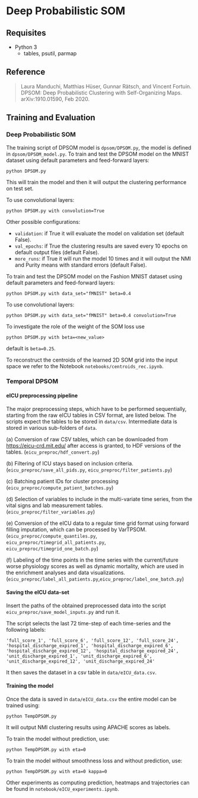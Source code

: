 # Deep Probabilistic SOM

## Requisites
* Python 3 
  * tables, psutil, parmap

## Reference
> Laura Manduchi, Matthias Hüser, Gunnar Rätsch, and Vincent Fortuin. DPSOM: Deep Probabilistic Clustering with Self-Organizing Maps. arXiv:1910.01590, Feb 2020.

## Training and Evaluation

### Deep Probabilistic SOM

The training script of DPSOM model is `dpsom/DPSOM.py`, the model is defined in `dpsom/DPSOM_model.py`.
To train and test the DPSOM model on the MNIST dataset using default parameters and feed-forward layers:

````python DPSOM.py````

This will train the model and then it will output the clustering performance on test set.

To use convolutional layers:

```python DPSOM.py with convolution=True```

Other possible configurations:
- `validation`: if True it will evaluate the model on validation set (default False).
- `val_epochs`: if True the clustering results are saved every 10 epochs on default output files (default False).
- `more_runs`: if True it will run the model 10 times and it will output the NMI and Purity means with standard errors (default False).

To train and test the DPSOM model on the Fashion MNIST dataset using default parameters and feed-forward layers:

``` python DPSOM.py with data_set="fMNIST" beta=0.4 ```

To use convolutional layers:

``` python DPSOM.py with data_set="fMNIST" beta=0.4 convolution=True ```

To investigate the role of the weight of the SOM loss use

````python DPSOM.py with beta=<new_value>````

default is `beta=0.25`.

To reconstruct the centroids of the learned 2D SOM grid into the input space we refer to the Notebook `notebooks/centroids_rec.ipynb`.

### Temporal DPSOM

#### eICU preprocessing pipeline

The major preprocessing steps, which have to be performed sequentially, starting
from the raw eICU tables in CSV format, are listed below. The scripts expect
the tables to be stored in `data/csv`. Intermediate data is stored in various
sub-folders of `data`.

(a) Conversion of raw CSV tables, which can be downloaded from
    https://eicu-crd.mit.edu/ after access is granted, to HDF versions of the
    tables. (`eicu_preproc/hdf_convert.py`)

(b) Filtering of ICU stays based on inclusion criteria.
    (`eicu_preproc/save_all_pids.py`, `eicu_preproc/filter_patients.py`)

(c) Batching patient IDs for cluster processing
    (`eicu_preproc/compute_patient_batches.py`)

(d) Selection of variables to include in the multi-variate time series, from
    the vital signs and lab measurement tables.
    (`eicu_preproc/filter_variables.py`)

(e) Conversion of the eICU data to a regular time grid format using
    forward filling imputation, which can be processed by VarTPSOM.
    (`eicu_preproc/compute_quantiles.py`, `eicu_preproc/timegrid_all_patients.py`, `eicu_preproc/timegrid_one_batch.py`)

(f) Labeling of the time points in the time series with the current/future
    worse physiology scores as well as dynamic mortality, which
    are used in the enrichment analyses and data visualizations.
    (`eicu_preproc/label_all_patients.py`,`eicu_preproc/label_one_batch.py`)
 
#### Saving the eICU data-set

Insert the paths of the obtained preprocessed data into the script `eicu_preproc/save_model_inputs.py` and run it.

The script selects the last 72 time-step of each time-series and the following labels:

`'full_score_1', 'full_score_6', 'full_score_12', 'full_score_24',
                          	         'hospital_discharge_expired_1', 'hospital_discharge_expired_6',
                                         'hospital_discharge_expired_12', 'hospital_discharge_expired_24',
                                         'unit_discharge_expired_1', 'unit_discharge_expired_6',
                                         'unit_discharge_expired_12', 'unit_discharge_expired_24'`
                                         
It then saves the dataset in a csv table in `data/eICU_data.csv`.

#### Training the model

Once the data is saved in `data/eICU_data.csv` the entire model can be trained using:

`python TempDPSOM.py`

It will output NMI clustering results using APACHE scores as labels.

To train the model without prediction, use:

`python TempDPSOM.py with eta=0`

To train the model without smoothness loss and without prediction, use:

`python TempDPSOM.py with eta=0 kappa=0`

Other experiments as computing prediction, heatmaps and trajectories can be found in `notebook/eICU_experiments.ipynb`.

